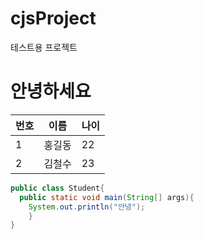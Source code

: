 # cjsProject
테스트용 프로젝트

# 안녕하세요
|번호|이름|나이|
|---|---|---|
|1|홍길동|22|
|2|김철수|23|


```java
public class Student{
  public static void main(String[] args){
    System.out.println("안녕");
    }  
}
```
 
